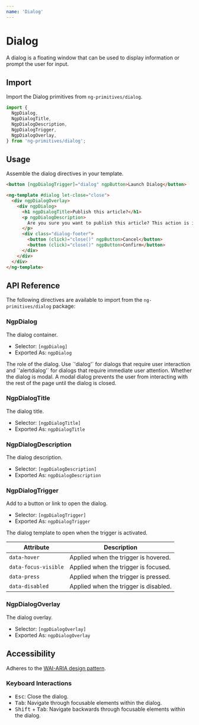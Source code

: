 ```yaml
---
name: 'Dialog'
---
```


# Dialog

A dialog is a floating window that can be used to display information or prompt the user for input.

<docs-example name="dialog"></docs-example>

<docs-example name="dialog-service"></docs-example>

## Import

Import the Dialog primitives from `ng-primitives/dialog`.

```ts
import {
  NgpDialog,
  NgpDialogTitle,
  NgpDialogDescription,
  NgpDialogTrigger,
  NgpDialogOverlay,
} from 'ng-primitives/dialog';
```

## Usage

Assemble the dialog directives in your template.

```html
<button [ngpDialogTrigger]="dialog" ngpButton>Launch Dialog</button>

<ng-template #dialog let-close="close">
  <div ngpDialogOverlay>
    <div ngpDialog>
      <h1 ngpDialogTitle>Publish this article?</h1>
      <p ngpDialogDescription>
        Are you sure you want to publish this article? This action is irreversible.
      </p>
      <div class="dialog-footer">
        <button (click)="close()" ngpButton>Cancel</button>
        <button (click)="close()" ngpButton>Confirm</button>
      </div>
    </div>
  </div>
</ng-template>
```

## API Reference

The following directives are available to import from the `ng-primitives/dialog` package:

### NgpDialog

The dialog container.

- Selector: `[ngpDialog]`
- Exported As: `ngpDialog`

<response-field name="ngpDialogRole" type="'dialog' | 'alertdialog">
  The role of the dialog. Use `'dialog'` for dialogs that require user interaction and `'alertdialog'` for dialogs that require immediate user attention.
</response-field>

<response-field name="ngpDialogModal" type="boolean">
  Whether the dialog is modal. A modal dialog prevents the user from interacting with the rest of the page until the dialog is closed.
</response-field>

### NgpDialogTitle

The dialog title.

- Selector: `[ngpDialogTitle]`
- Exported As: `ngpDialogTitle`

### NgpDialogDescription

The dialog description.

- Selector: `[ngpDialogDescription]`
- Exported As: `ngpDialogDescription`

### NgpDialogTrigger

Add to a button or link to open the dialog.

- Selector: `[ngpDialogTrigger]`
- Exported As: `ngpDialogTrigger`

<response-field name="ngpDialogTrigger" type="TemplateRef<NgpDialogContext>">
  The dialog template to open when the trigger is activated.
</response-field>

| Attribute            | Description                           |
| -------------------- | ------------------------------------- |
| `data-hover`         | Applied when the trigger is hovered.  |
| `data-focus-visible` | Applied when the trigger is focused.  |
| `data-press`         | Applied when the trigger is pressed.  |
| `data-disabled`      | Applied when the trigger is disabled. |

### NgpDialogOverlay

The dialog overlay.

- Selector: `[ngpDialogOverlay]`
- Exported As: `ngpDialogOverlay`

## Accessibility

Adheres to the [WAI-ARIA design pattern](https://www.w3.org/WAI/ARIA/apg/patterns/dialog-modal/examples/dialog/).

### Keyboard Interactions

- <kbd>Esc</kbd>: Close the dialog.
- <kbd>Tab</kbd>: Navigate through focusable elements within the dialog.
- <kbd>Shift</kbd> + <kbd>Tab</kbd>: Navigate backwards through focusable elements within the dialog.
